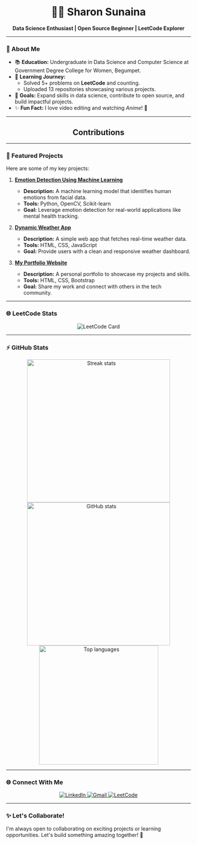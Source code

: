 <div align="center">
  <h1>👩‍💻 Sharon Sunaina</h1>
  <p><b>Data Science Enthusiast | Open Source Beginner | LeetCode Explorer</b></p>
</div>

---

### 🌟 About Me
- 📚 **Education:** Undergraduate in Data Science and Computer Science at Government Degree College for Women, Begumpet.
- 🌱 **Learning Journey:**  
  - Solved 5+ problems on **LeetCode** and counting.  
  - Uploaded 13 repositories showcasing various projects.
- 🎯 **Goals:** Expand skills in data science, contribute to open source, and build impactful projects.  
- ✨ **Fun Fact:** I love video editing and watching *Anime*! 🎥  

---

<div align="center">
  <h2> Contributions </h2>
</div>

---

### 🚀 Featured Projects
Here are some of my key projects:

1. **[Emotion Detection Using Machine Learning](https://github.com/Sharonsunaina7/Emotion_Detection)**  
   - **Description:** A machine learning model that identifies human emotions from facial data.  
   - **Tools:** Python, OpenCV, Scikit-learn  
   - **Goal:** Leverage emotion detection for real-world applications like mental health tracking.

2. **[Dynamic Weather App](#)**  
   - **Description:** A simple web app that fetches real-time weather data.  
   - **Tools:** HTML, CSS, JavaScript  
   - **Goal:** Provide users with a clean and responsive weather dashboard.

3. **[My Portfolio Website](#)**  
   - **Description:** A personal portfolio to showcase my projects and skills.  
   - **Tools:** HTML, CSS, Bootstrap  
   - **Goal:** Share my work and connect with others in the tech community.

---

### 🌐 LeetCode Stats
<p align="center">
  <img src="https://leetcard.jacoblin.cool/sharonsunaina710?theme=dark&font=Nunito&ext=heatmap" alt="LeetCode Card" />
</p>

---

### ⚡ GitHub Stats
<div align="center">
  <img width=390 src="https://streak-stats.demolab.com/?user=Sharonsunaina7&count_private=true&theme=react&border_radius=10" alt="Streak stats"/>
  <img width=390 src="https://github-readme-stats.vercel.app/api?username=Sharonsunaina7&show_icons=true&theme=react&rank_icon=github&border_radius=10" alt="GitHub stats"/>
  <img width=325 align="center" src="https://github-readme-stats.vercel.app/api/top-langs/?username=Sharonsunaina7&langs_count=8&layout=compact&theme=react&border_radius=10" alt="Top languages"/>
</div>

---

### 🌐 Connect With Me
<p align="center">
  <a href="https://linkedin.com/in/sharon7103" target="_blank">
    <img src="https://img.shields.io/badge/LinkedIn-blue?style=for-the-badge&logo=linkedin" alt="LinkedIn">
  </a>
  <a href="mailto:sharonsunaina7@gmail.com" target="_blank">
    <img src="https://img.shields.io/badge/Email-D14836?style=for-the-badge&logo=gmail&logoColor=white" alt="Gmail">
  </a>
  <a href="https://leetcode.com/sharonsunaina710" target="_blank">
    <img src="https://img.shields.io/badge/LeetCode-FFA116?style=for-the-badge&logo=leetcode&logoColor=black" alt="LeetCode">
  </a>
</p>


---

### ✨ Let's Collaborate!
I'm always open to collaborating on exciting projects or learning opportunities. Let's build something amazing together! 🚀
